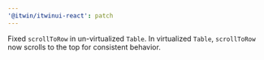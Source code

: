 ```yaml
---
'@itwin/itwinui-react': patch
---
```


Fixed `scrollToRow` in un-virtualized `Table`. In virtualized `Table`, `scrollToRow` now scrolls to the top for consistent behavior.
